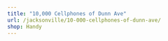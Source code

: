 ```yaml
---
title: "10,000 Cellphones of Dunn Ave"
url: /jacksonville/10-000-cellphones-of-dunn-ave/
shop: Handy
---
```


